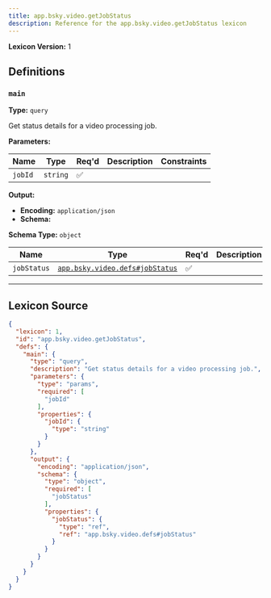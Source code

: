 ```yaml
---
title: app.bsky.video.getJobStatus
description: Reference for the app.bsky.video.getJobStatus lexicon
---
```

**Lexicon Version:** 1

## Definitions

<a name="main"></a>
### `main`

**Type:** `query`

Get status details for a video processing job.

**Parameters:**

| Name | Type | Req'd  | Description | Constraints |
|------|------|----------|-------------|-------------|
| `jobId` | `string` | ✅  |  |  |
**Output:**

- **Encoding:** `application/json`
- **Schema:**

**Schema Type:** `object`

| Name | Type | Req'd  | Description | Constraints |
|------|------|----------|-------------|-------------|
| `jobStatus` | [`app.bsky.video.defs#jobStatus`](/lexicons/app/bsky/video/app-bsky-video-defs#jobstatus) | ✅  |  |  |

---

## Lexicon Source
```json
{
  "lexicon": 1,
  "id": "app.bsky.video.getJobStatus",
  "defs": {
    "main": {
      "type": "query",
      "description": "Get status details for a video processing job.",
      "parameters": {
        "type": "params",
        "required": [
          "jobId"
        ],
        "properties": {
          "jobId": {
            "type": "string"
          }
        }
      },
      "output": {
        "encoding": "application/json",
        "schema": {
          "type": "object",
          "required": [
            "jobStatus"
          ],
          "properties": {
            "jobStatus": {
              "type": "ref",
              "ref": "app.bsky.video.defs#jobStatus"
            }
          }
        }
      }
    }
  }
}
```
